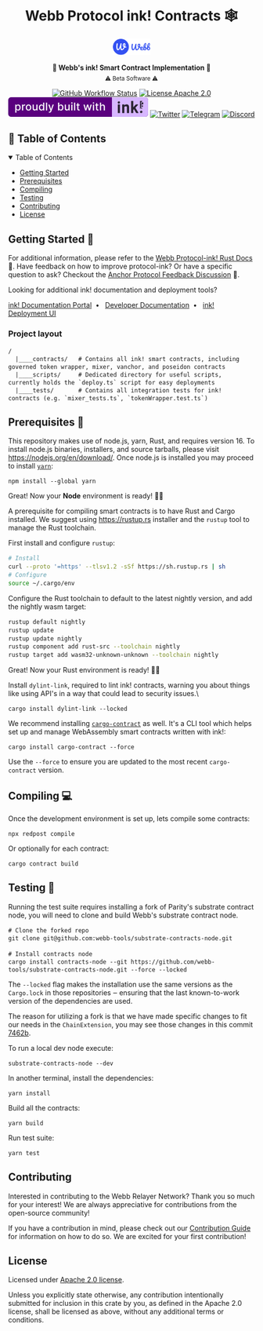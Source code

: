 <h1 align="center">Webb Protocol ink! Contracts 🕸️ </h1>
<div align="center">
<a href="https://www.webb.tools/">
    <img alt="Webb Logo" src=".github/assets/webb-icon.svg" width="15%" height="30%" />
  </a>
  </div>
<p align="center">
    <strong>🚀 Webb's ink! Smart Contract Implementation 🚀</strong>
    <br />
    <sub> ⚠️ Beta Software ⚠️ </sub>
</p>

<div align="center" >

[![GitHub Workflow Status](https://img.shields.io/github/workflow/status/webb-tools/protocol-ink/CI?style=flat-square)](https://github.com/webb-tools/protocol-ink/actions)
[![License Apache 2.0](https://img.shields.io/badge/License-Apache%202.0-blue.svg?style=flat-square)](https://www.apache.org/licenses/LICENSE-2.0)
[![Built with ink!](https://raw.githubusercontent.com/paritytech/ink/master/.images/badge_flat.svg)](https://github.com/paritytech/ink)
[![Twitter](https://img.shields.io/twitter/follow/webbprotocol.svg?style=flat-square&label=Twitter&color=1DA1F2)](https://twitter.com/webbprotocol)
[![Telegram](https://img.shields.io/badge/Telegram-gray?logo=telegram)](https://t.me/webbprotocol)
[![Discord](https://img.shields.io/discord/833784453251596298.svg?style=flat-square&label=Discord&logo=discord)](https://discord.gg/cv8EfJu3Tn)

</div>

<!-- TABLE OF CONTENTS -->
<h2 id="table-of-contents"> 📖 Table of Contents</h2>

<details open="open">
  <summary>Table of Contents</summary>
  <ul>
    <li><a href="#start"> Getting Started</a></li>
    <li><a href="#prerequisites">Prerequisites</a></li>
    <li><a href="#compile">Compiling</a></li>
    <li><a href="#test">Testing</a></li>
    <li><a href="#contribute">Contributing</a></li>
    <li><a href="#license">License</a></li>
  </ul>  
</details>

<h2 id="start"> Getting Started  🎉 </h2>

For additional information, please refer to the [Webb Protocol-ink! Rust Docs](https://webb-tools.github.io/protocol-ink/) 📝. Have feedback on how to improve protocol-ink? Or have a specific question to ask? Checkout the [Anchor Protocol Feedback Discussion](https://github.com/webb-tools/feedback/discussions/categories/anchor-protocol) 💬.

Looking for additional ink! documentation and deployment tools? 

[ink! Documentation Portal](https://ink.substrate.io)&nbsp;&nbsp;•&nbsp;&nbsp;
[Developer Documentation](https://paritytech.github.io/ink/ink_lang/)&nbsp;&nbsp;•&nbsp;&nbsp;
[ink! Deployment UI](https://paritytech.github.io/contracts-ui/#/instantiate)

### Project layout

```
/
  |____contracts/   # Contains all ink! smart contracts, including governed token wrapper, mixer, vanchor, and poseidon contracts
  |____scripts/     # Dedicated directory for useful scripts, currently holds the `deploy.ts` script for easy deployments
  |____tests/       # Contains all integration tests for ink! contracts (e.g. `mixer_tests.ts`, `tokenWrapper.test.ts`)
```

<h2 id="start"> Prerequisites  🎉 </h2>

This repository makes use of node.js, yarn, Rust, and requires version 16. To install node.js binaries, installers, and source tarballs, please visit https://nodejs.org/en/download/. Once node.js is installed you may proceed to install [`yarn`](https://classic.yarnpkg.com/en/docs/install):

```
npm install --global yarn
```

Great! Now your **Node** environment is ready! 🚀🚀

A prerequisite for compiling smart contracts is to have Rust and Cargo installed. We suggest using <https://rustup.rs> installer and the `rustup` tool to manage the Rust toolchain.

First install and configure `rustup`:

```bash
# Install
curl --proto '=https' --tlsv1.2 -sSf https://sh.rustup.rs | sh
# Configure
source ~/.cargo/env
```

Configure the Rust toolchain to default to the latest nightly version, and add the nightly wasm target:

```bash
rustup default nightly
rustup update
rustup update nightly
rustup component add rust-src --toolchain nightly
rustup target add wasm32-unknown-unknown --toolchain nightly
```

Great! Now your Rust environment is ready! 🚀🚀

Install `dylint-link`, required to lint ink! contracts, warning you about things like using API's in a way that could lead to security issues.\

```
cargo install dylint-link --locked
```

We recommend installing [`cargo-contract`](https://github.com/paritytech/cargo-contract) as well.
It's a CLI tool which helps set up and manage WebAssembly smart contracts written with ink!:

```
cargo install cargo-contract --force
```

Use the `--force` to ensure you are updated to the most recent `cargo-contract` version.

<h2 id="compile"> Compiling 💻 </h2>

Once the development environment is set up, lets compile some contracts:

```
npx redpost compile
```

Or optionally for each contract:
```
cargo contract build
```

<h2 id="test"> Testing 🧪 </h2>

Running the test suite requires installing a fork of Parity's substrate contract node, you will need to clone and build Webb's substrate contract node.

```
# Clone the forked repo
git clone git@github.com:webb-tools/substrate-contracts-node.git

# Install contracts node
cargo install contracts-node --git https://github.com/webb-tools/substrate-contracts-node.git --force --locked
```
The `--locked` flag makes the installation use the same versions as the `Cargo.lock` in those repositories ‒ ensuring that the last known-to-work version of the dependencies are used. 

The reason for utilizing a fork is that we have made specific changes to fit our needs in the `ChainExtension`, you may see those changes in this commit [7462b](https://github.com/webb-tools/substrate-contracts-node/commit/7462b5cc97a801ea09fc9ea24c337017bb63183b).

To run a local dev node execute:

```
substrate-contracts-node --dev
```

In another terminal, install the dependencies: 

```
yarn install
```

Build all the contracts:

```
yarn build
```

Run test suite:

```
yarn test
```

<h2 id="contribute"> Contributing </h2>

Interested in contributing to the Webb Relayer Network? Thank you so much for your interest! We are always appreciative for contributions from the open-source community!

If you have a contribution in mind, please check out our [Contribution Guide](./.github/CONTRIBUTING.md) for information on how to do so. We are excited for your first contribution!

<h2 id="license"> License </h2>

Licensed under <a href="LICENSE">Apache 2.0 license</a>.

Unless you explicitly state otherwise, any contribution intentionally submitted for inclusion in this crate by you, as defined in the Apache 2.0 license, shall be licensed as above, without any additional terms or conditions.